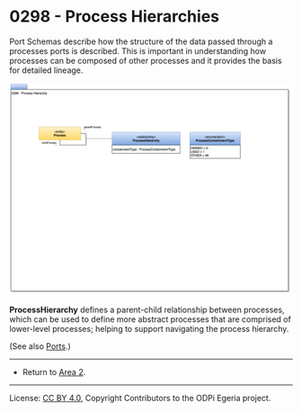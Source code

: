 <!-- SPDX-License-Identifier: CC-BY-4.0 -->
<!-- Copyright Contributors to the ODPi Egeria project. -->

# 0298 - Process Hierarchies

Port Schemas describe how the structure of the data passed
through a processes ports is described.  This is important
in understanding how processes can be composed of other processes
and it provides the basis for detailed lineage.

![UML](0298-Process-Hierarchies.png#pagewidth)

**ProcessHierarchy** defines a parent-child relationship between processes, which can be used to define
    more abstract processes that are comprised of lower-level processes; helping to support navigating
    the process hierarchy.

(See also [Ports](0290-Ports.md).)

----
* Return to [Area 2](Area-2-models.md).

----
License: [CC BY 4.0](https://creativecommons.org/licenses/by/4.0/),
Copyright Contributors to the ODPi Egeria project.